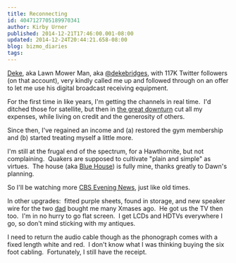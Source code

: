 ```yaml
---
title: Reconnecting
id: 4047127705189970341
author: Kirby Urner
published: 2014-12-21T17:46:00.001-08:00
updated: 2014-12-24T20:44:21.658-08:00
blog: bizmo_diaries
tags: 
---
```


[Deke](http://controlroom.blogspot.com/2013/11/object-oriented-thinking.html), aka Lawn Mower Man, aka [@dekebridges](https://twitter.com/dekebridges), with 117K Twitter followers (on that account), very kindly called me up and followed through on an offer to let me use his digital broadcast receiving equipment.

For the first time in like years, I'm getting the channels in real time.  I'd ditched those for satellite, but then in [the great downturn](http://controlroom.blogspot.com/2009/12/dire-straits.html) cut all my expenses, while living on credit and the generosity of others.

Since then, I've regained an income and (a)  restored the gym membership and (b) started treating myself a little more.

I'm still at the frugal end of the spectrum, for a Hawthornite, but not complaining.  Quakers are supposed to cultivate "plain and simple" as virtues.  The house (aka [Blue House](http://worldgame.blogspot.com/2014/02/winter-wonderland-weather.html)) is fully mine, thanks greatly to Dawn's planning.

So I'll be watching more [CBS Evening News](http://worldgame.blogspot.com/2009/06/mortal-coil.html), just like old times.

In other upgrades:  fitted purple sheets, found in storage, and new speaker wire for the two [dad](http://www.grunch.net/4dsolutions/jackbio.html) bought me many Xmases ago.  He got us the TV then too.  I'm in no hurry to go flat screen.  I get LCDs and HDTVs everywhere I go, so don't mind sticking with my antiques.

I need to return the audio cable though as the phonograph comes with a fixed length white and red.  I don't know what I was thinking buying the six foot cabling.  Fortunately, I still have the receipt.